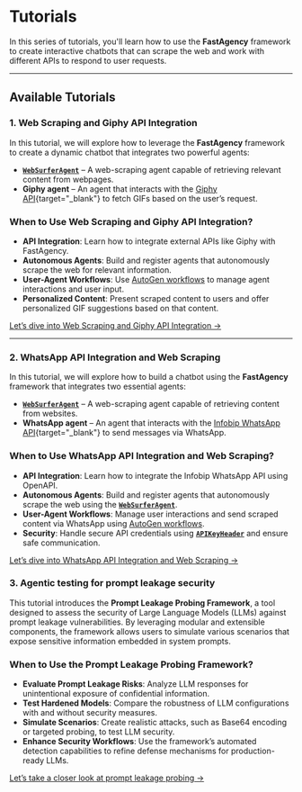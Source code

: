 # Tutorials

In this series of tutorials, you'll learn how to use the **FastAgency** framework to create interactive chatbots that can scrape the web and work with different APIs to respond to user requests.

---

## Available Tutorials

### 1. Web Scraping and Giphy API Integration

In this tutorial, we will explore how to leverage the **FastAgency** framework to create a dynamic chatbot that integrates two powerful agents:

- [**`WebSurferAgent`**](../api/fastagency/runtimes/autogen/agents/websurfer/WebSurferAgent.md) – A web-scraping agent capable of retrieving relevant content from webpages.
- **Giphy agent** – An agent that interacts with the [Giphy API](https://giphy.com){target="_blank"} to fetch GIFs based on the user’s request.

### When to Use Web Scraping and Giphy API Integration?
- **API Integration**: Learn how to integrate external APIs like Giphy with FastAgency.
- **Autonomous Agents**: Build and register agents that autonomously scrape the web for relevant information.
- **User-Agent Workflows**: Use [AutoGen workflows](../api/fastagency/runtimes/autogen/AutoGenWorkflows.md) to manage agent interactions and user input.
- **Personalized Content**: Present scraped content to users and offer personalized GIF suggestions based on that content.

[Let’s dive into Web Scraping and Giphy API Integration →](giphy/index.md)

---

### 2. WhatsApp API Integration and Web Scraping

In this tutorial, we will explore how to build a chatbot using the **FastAgency** framework that integrates two essential agents:

- [**`WebSurferAgent`**](../api/fastagency/runtimes/autogen/agents/websurfer/WebSurferAgent.md) – A web-scraping agent capable of retrieving content from websites.
- **WhatsApp agent** – An agent that interacts with the [Infobip WhatsApp API](https://www.infobip.com/docs/api/channels/whatsapp){target="_blank"} to send messages via WhatsApp.

### When to Use WhatsApp API Integration and Web Scraping?
- **API Integration**: Learn how to integrate the Infobip WhatsApp API using OpenAPI.
- **Autonomous Agents**: Build and register agents that autonomously scrape the web using the [**`WebSurferAgent`**](../api/fastagency/runtimes/autogen/agents/websurfer/WebSurferAgent.md).
- **User-Agent Workflows**: Manage user interactions and send scraped content via WhatsApp using [AutoGen workflows](../api/fastagency/runtimes/autogen/AutoGenWorkflows.md).
- **Security**: Handle secure API credentials using [**`APIKeyHeader`**](../api/fastagency/api/openapi/security/APIKeyHeader.md) and ensure safe communication.

[Let’s dive into WhatsApp API Integration and Web Scraping →](whatsapp/index.md)

### 3. Agentic testing for prompt leakage security

This tutorial introduces the **Prompt Leakage Probing Framework**, a tool designed to assess the security of Large Language Models (LLMs) against prompt leakage vulnerabilities. By leveraging modular and extensible components, the framework allows users to simulate various scenarios that expose sensitive information embedded in system prompts.

### When to Use the Prompt Leakage Probing Framework?

- **Evaluate Prompt Leakage Risks**: Analyze LLM responses for unintentional exposure of confidential information.
- **Test Hardened Models**: Compare the robustness of LLM configurations with and without security measures.
- **Simulate Scenarios**: Create realistic attacks, such as Base64 encoding or targeted probing, to test LLM security.
- **Enhance Security Workflows**: Use the framework’s automated detection capabilities to refine defense mechanisms for production-ready LLMs.

[Let’s take a closer look at prompt leakage probing →](prompt_leakage_probing/index.md)
